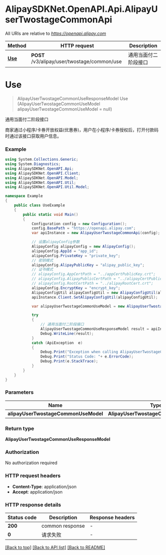 # AlipaySDKNet.OpenAPI.Api.AlipayUserTwostageCommonApi

All URIs are relative to *https://openapi.alipay.com*

Method | HTTP request | Description
------------- | ------------- | -------------
[**Use**](AlipayUserTwostageCommonApi.md#use) | **POST** /v3/alipay/user/twostage/common/use | 通用当面付二阶段接口


<a name="use"></a>
# **Use**
> AlipayUserTwostageCommonUseResponseModel Use (AlipayUserTwostageCommonUseModel alipayUserTwostageCommonUseModel = null)

通用当面付二阶段接口

商家通过小程序/卡券开放权益(优惠券)，用户在小程序/卡券授权后，打开付款码时通过该接口获取用户信息。

### Example
```csharp
using System.Collections.Generic;
using System.Diagnostics;
using AlipaySDKNet.OpenAPI.Api;
using AlipaySDKNet.OpenAPI.Client;
using AlipaySDKNet.OpenAPI.Model;
using AlipaySDKNet.OpenAPI.Util;
using AlipaySDKNet.OpenAPI.Util.Model;

namespace Example
{
    public class UseExample
    {
        public static void Main()
        {
            Configuration config = new Configuration();
            config.BasePath = "https://openapi.alipay.com";
            var apiInstance = new AlipayUserTwostageCommonApi(config);

            // 设置alipayConfig参数
            AlipayConfig alipayConfig = new AlipayConfig();
            alipayConfig.AppId = "app_id";
            alipayConfig.PrivateKey = "private_key";
            // 密钥模式
            alipayConfig.AlipayPublicKey = "alipay_public_key";
            // 证书模式
            // alipayConfig.AppCertPath = "../appCertPublicKey.crt";
            // alipayConfig.AlipayPublicCertPath = "../alipayCertPublicKey_RSA2.crt";
            // alipayConfig.RootCertPath = "../alipayRootCert.crt";
            alipayConfig.EncryptKey = "encrypt_key";
            AlipayConfigUtil alipayConfigUtil = new AlipayConfigUtil(alipayConfig);
            apiInstance.Client.SetAlipayConfigUtil(alipayConfigUtil);

            var alipayUserTwostageCommonUseModel = new AlipayUserTwostageCommonUseModel(); // AlipayUserTwostageCommonUseModel |  (optional) 

            try
            {
                // 通用当面付二阶段接口
                AlipayUserTwostageCommonUseResponseModel result = apiInstance.Use(alipayUserTwostageCommonUseModel);
                Debug.WriteLine(result);
            }
            catch (ApiException  e)
            {
                Debug.Print("Exception when calling AlipayUserTwostageCommonApi.Use: " + e.Message );
                Debug.Print("Status Code: "+ e.ErrorCode);
                Debug.Print(e.StackTrace);
            }
        }
    }
}
```

### Parameters

Name | Type | Description  | Notes
------------- | ------------- | ------------- | -------------
 **alipayUserTwostageCommonUseModel** | **AlipayUserTwostageCommonUseModel**|  | [optional] 

### Return type

**AlipayUserTwostageCommonUseResponseModel**

### Authorization

No authorization required

### HTTP request headers

 - **Content-Type**: application/json
 - **Accept**: application/json


### HTTP response details
| Status code | Description | Response headers |
|-------------|-------------|------------------|
| **200** | common response |  -  |
| **0** | 请求失败 |  -  |

[[Back to top]](#) [[Back to API list]](../README.md#documentation-for-api-endpoints) [[Back to README]](../README.md)

